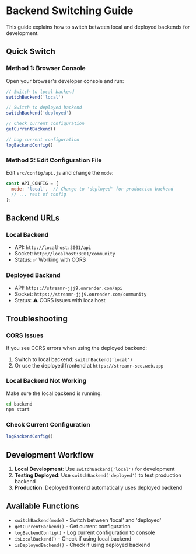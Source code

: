 # Backend Switching Guide

This guide explains how to switch between local and deployed backends for development.

## Quick Switch

### Method 1: Browser Console
Open your browser's developer console and run:

```javascript
// Switch to local backend
switchBackend('local')

// Switch to deployed backend  
switchBackend('deployed')

// Check current configuration
getCurrentBackend()

// Log current configuration
logBackendConfig()
```

### Method 2: Edit Configuration File
Edit `src/config/api.js` and change the `mode`:

```javascript
const API_CONFIG = {
  mode: 'local',  // Change to 'deployed' for production backend
  // ... rest of config
};
```

## Backend URLs

### Local Backend
- API: `http://localhost:3001/api`
- Socket: `http://localhost:3001/community`
- Status: ✅ Working with CORS

### Deployed Backend  
- API: `https://streamr-jjj9.onrender.com/api`
- Socket: `https://streamr-jjj9.onrender.com/community`
- Status: ⚠️ CORS issues with localhost

## Troubleshooting

### CORS Issues
If you see CORS errors when using the deployed backend:
1. Switch to local backend: `switchBackend('local')`
2. Or use the deployed frontend at `https://streamr-see.web.app`

### Local Backend Not Working
Make sure the local backend is running:
```bash
cd backend
npm start
```

### Check Current Configuration
```javascript
logBackendConfig()
```

## Development Workflow

1. **Local Development**: Use `switchBackend('local')` for development
2. **Testing Deployed**: Use `switchBackend('deployed')` to test production backend
3. **Production**: Deployed frontend automatically uses deployed backend

## Available Functions

- `switchBackend(mode)` - Switch between 'local' and 'deployed'
- `getCurrentBackend()` - Get current configuration
- `logBackendConfig()` - Log current configuration to console
- `isLocalBackend()` - Check if using local backend
- `isDeployedBackend()` - Check if using deployed backend 